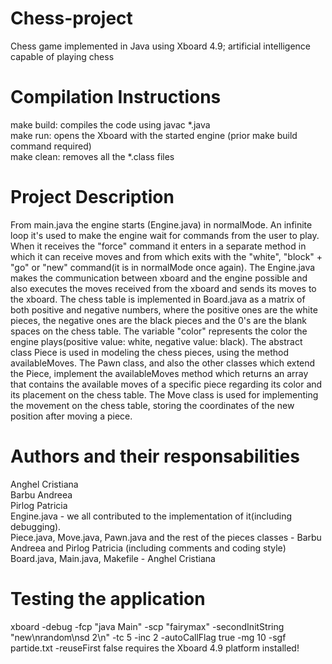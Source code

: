 # Chess-project
Chess game implemented in Java using Xboard 4.9; artificial intelligence capable of playing chess  
  
     
# Compilation Instructions

make build: compiles the code using javac *.java  
make run: opens the Xboard with the started engine (prior make build command required)  
make clean: removes all the *.class files  

# Project Description

From main.java the engine starts (Engine.java) in normalMode. An infinite loop it's used to make the engine wait for commands from the user to play. When it receives the "force" command it enters in a separate method in which it can receive moves and from which exits with the "white", "block" + "go" or "new" command(it is in normalMode once again). The Engine.java makes the communication between xboard and the engine possible and also executes the moves received from the xboard and sends its moves to the xboard.
The chess table is implemented in Board.java as a matrix of both positive and negative numbers, where the positive ones are the white pieces, the negative ones are the black pieces and the 0's are the blank spaces on the chess table. The variable "color" represents the color the engine plays(positive value: white, negative value: black). 
The abstract class Piece is used in modeling the chess pieces, using the method availableMoves. The Pawn class, and also the other classes which extend the Piece, implement the availableMoves method which returns an array that contains the available moves of a specific piece regarding its color and its placement on the chess table. The Move class is used for implementing the movement on the chess table, storing the coordinates of the new position after moving a piece. 

# Authors and their responsabilities
  Anghel Cristiana  
  Barbu Andreea  
  Pirlog Patricia  
  Engine.java - we all contributed to the implementation of it(including debugging).  
  Piece.java, Move.java, Pawn.java and the rest of the pieces classes - Barbu Andreea and Pirlog Patricia (including comments and coding style)  
  Board.java, Main.java, Makefile - Anghel Cristiana   

# Testing the application
xboard -debug -fcp "java Main" -scp "fairymax" -secondInitString "new\nrandom\nsd 2\n" -tc 5 -inc 2 -autoCallFlag true -mg 10 -sgf partide.txt -reuseFirst false
  requires the Xboard 4.9 platform installed!
